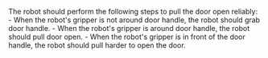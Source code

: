 

The robot should perform the following steps to pull the door open reliably:
    - When the robot's gripper is not around door handle, the robot should grab door handle.
    - When the robot's gripper is around door handle, the robot should pull door open.
    - When the robot's gripper is in front of the door handle, the robot should pull harder to open the door.